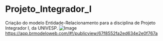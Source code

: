 # Projeto_Integrador_I
Criação do modelo Entidade-Relacionamento para a disciplina de Projeto Integrador I, da UNIVESP. 
![Image](https://github.com/user-attachments/assets/22d4b22b-fefe-4751-ad5b-60792372f7df)
https://app.brmodeloweb.com/#!/publicview/67f8552fa2ed634e2e0f767a
